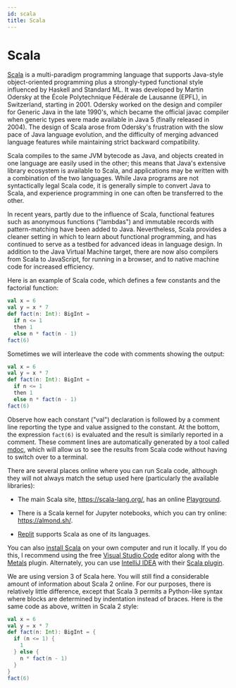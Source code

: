 ```yaml
---
id: scala
title: Scala
---
```


# Scala

[Scala](https://www.scala-lang.org/) is a multi-paradigm programming language that
supports Java-style object-oriented programming plus a strongly-typed functional style
influenced by Haskell and Standard ML.
It was developed by Martin Odersky at the École Polytechnique Fédérale de Lausanne (EPFL),
in Switzerland, starting in 2001.
Odersky worked on the design and compiler for Generic Java in the late 1990's, which became
the official javac compiler when generic types were made available in Java 5 (finally
released in 2004).
The design of Scala arose from Odersky's frustration with the slow pace of Java language
evolution, and the difficulty of merging advanced language features while maintaining strict
backward compatibility.

Scala compiles to the same JVM bytecode as Java, and objects created in one language are
easily used in the other; this means that Java's extensive library ecosystem is available to
Scala, and applications may be written with a combination of the two languages.
While Java programs are not syntactically legal Scala code, it is generally simple to
convert Java to Scala, and experience programming in one can often be transferred to the
other.

In recent years, partly due to the influence of Scala, functional features such as
anonymous functions ("lambdas") and immutable records with pattern-matching have been added
to Java.
Nevertheless, Scala provides a cleaner setting in which to learn about functional
programming, and has continued to serve as a testbed for advanced ideas in language design.
In addition to the Java Virtual Machine target, there are now also compilers from Scala to
JavaScript, for running in a browser, and to native machine code for increased efficiency.

Here is an example of Scala code, which defines a few constants and the factorial function:

```scala
val x = 6
val y = x * 7
def fact(n: Int): BigInt =
  if n <= 1
  then 1
  else n * fact(n - 1)
fact(6)
```

Sometimes we will interleave the code with comments showing the output:

```scala mdoc
val x = 6
val y = x * 7
def fact(n: Int): BigInt =
  if n <= 1
  then 1
  else n * fact(n - 1)
fact(6)
```

Observe how each constant ("val") declaration is followed by a comment line reporting the
type and value assigned to the constant.
At the bottom, the expression `fact(6)` is evaluated and the result is similarly
reported in a comment.
These comment lines are automatically generated by a tool called [mdoc](https://scalameta.org/mdoc/),
which will allow us to see the results from Scala code without having to switch over to a terminal.

There are several places online where you can run Scala code, although they
will not always match the setup used here (particularly the available libraries):

* The main Scala site, https://scala-lang.org/, has an online [Playground](https://scastie.scala-lang.org).

* There is a Scala kernel for Jupyter notebooks, which you can try online: https://almond.sh/.

* [Replit](https://replit.com/) supports Scala as one of its languages.

You can also [install Scala](https://scala-lang.org/download) on your own computer and run it locally.
If you do this, I recommend using the free [Visual Studio Code](https://code.visualstudio.com/) editor along with the [Metals](https://scalameta.org/metals/docs/editors/vscode/) plugin.
Alternately, you can use [IntelliJ IDEA](https://www.jetbrains.com/idea/) with their [Scala plugin](https://www.jetbrains.com/help/idea/get-started-with-scala.html).

We are using version 3 of Scala here. You will still find a considerable amount of information about Scala 2 online.
For our purposes, there is relatively little difference, except that Scala 3 permits a Python-like syntax where blocks are determined by indentation instead of braces.
Here is the same code as above, written in Scala 2 style:

```scala
val x = 6
val y = x * 7
def fact(n: Int): BigInt = {
  if (n <= 1) {
    1
  } else {
    n * fact(n - 1)
  }
}
fact(6)
```